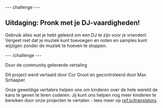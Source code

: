 --- challenge ---

## Uitdaging: Pronk met je DJ-vaardigheden!

Gebruik alles wat je hebt geleerd om een ​​DJ te zijn voor je vrienden! Vergeet niet dat je muziek kunt toevoegen en noten en samples kunt wijzigen zonder de muziek te hoeven te stoppen.

--- /challenge ---

Door de community geleverde vertaling

Dit project werd vertaald door Cor Groot en gecontroleerd door Max Schaaper.

Onze geweldige vertalers helpen ons om kinderen over de hele wereld de kans te geven te leren coderen. Jij kunt ons helpen nog meer kinderen te bereiken door onze projecten te vertalen - lees meer op [rpf.io/translators](https://rpf.io/translators).
